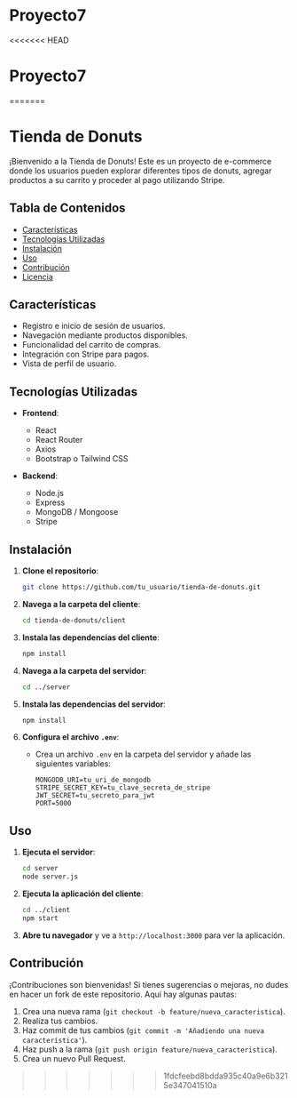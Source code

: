 # Proyecto7
<<<<<<< HEAD
# Proyecto7
=======
# Tienda de Donuts

¡Bienvenido a la Tienda de Donuts! Este es un proyecto de e-commerce donde los usuarios pueden explorar diferentes tipos de donuts, agregar productos a su carrito y proceder al pago utilizando Stripe.

## Tabla de Contenidos

- [Características](#características)
- [Tecnologías Utilizadas](#tecnologías-utilizadas)
- [Instalación](#instalación)
- [Uso](#uso)
- [Contribución](#contribución)
- [Licencia](#licencia)

## Características

- Registro e inicio de sesión de usuarios.
- Navegación mediante productos disponibles.
- Funcionalidad del carrito de compras.
- Integración con Stripe para pagos.
- Vista de perfil de usuario.

## Tecnologías Utilizadas

- **Frontend**:
  - React
  - React Router
  - Axios
  - Bootstrap o Tailwind CSS

- **Backend**:
  - Node.js
  - Express
  - MongoDB / Mongoose
  - Stripe 

## Instalación

1. **Clone el repositorio**:
    ```bash
    git clone https://github.com/tu_usuario/tienda-de-donuts.git
    ```

2. **Navega a la carpeta del cliente**:
    ```bash
    cd tienda-de-donuts/client
    ```

3. **Instala las dependencias del cliente**:
    ```bash
    npm install
    ```

4. **Navega a la carpeta del servidor**:
    ```bash
    cd ../server
    ```

5. **Instala las dependencias del servidor**:
    ```bash
    npm install
    ```

6. **Configura el archivo `.env`**:
    - Crea un archivo `.env` en la carpeta del servidor y añade las siguientes variables:
      ```plaintext
      MONGODB_URI=tu_uri_de_mongodb
      STRIPE_SECRET_KEY=tu_clave_secreta_de_stripe
      JWT_SECRET=tu_secreto_para_jwt
      PORT=5000
      ```

## Uso

1. **Ejecuta el servidor**:
    ```bash
    cd server
    node server.js
    ```

2. **Ejecuta la aplicación del cliente**:
    ```bash
    cd ../client
    npm start
    ```

3. **Abre tu navegador** y ve a `http://localhost:3000` para ver la aplicación.

## Contribución

¡Contribuciones son bienvenidas! Si tienes sugerencias o mejoras, no dudes en hacer un fork de este repositorio. Aquí hay algunas pautas:

1. Crea una nueva rama (`git checkout -b feature/nueva_caracteristica`).
2. Realiza tus cambios.
3. Haz commit de tus cambios (`git commit -m 'Añadiendo una nueva característica'`).
4. Haz push a la rama (`git push origin feature/nueva_caracteristica`).
5. Crea un nuevo Pull Request.

>>>>>>> 1fdcfeebd8bdda935c40a9e6b3215e347041510a
